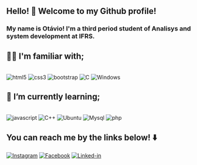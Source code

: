 ## Hello! 👋 Welcome to my Github profile!  
### My name is Otávio! I'm a third period student of Analisys and system development at IFRS. 







## 🧑‍💻 I'm familiar with;

<div style="display: inline_block"> <br>
<img alt="html5" src="https://img.shields.io/badge/HTML5-E34F26?style=for-the-badge&logo=html5&logoColor=white">
<img alt="css3" src="https://img.shields.io/badge/CSS-239120?&style=for-the-badge&logo=css3&logoColor=white">
<img alt="bootstrap" src="https://img.shields.io/badge/Bootstrap-563D7C?style=for-the-badge&logo=bootstrap&logoColor=white">
<img alt="C" src="https://img.shields.io/badge/C-00599C?style=for-the-badge&logo=c&logoColor=white">
<img alt="Windows" src="https://img.shields.io/badge/Windows-0078D6?style=for-the-badge&logo=windows&logoColor=white">
</div>

## 🌱 I’m currently learning;

<div style="display: inline_block"> <br>

<img alt="javascript" src="https://img.shields.io/badge/JavaScript-F7DF1E?style=for-the-badge&logo=javascript&logoColor=black">
<img alt="C++" src="https://img.shields.io/badge/C%2B%2B-00599C?style=for-the-badge&logo=c%2B%2B&logoColor=white">
<img alt="Ubuntu" src="https://img.shields.io/badge/Ubuntu-E95420?style=for-the-badge&logo=ubuntu&logoColor=white">
<img alt="Mysql" src="https://img.shields.io/badge/MySQL-00000F?style=for-the-badge&logo=mysql&logoColor=white">
<img alt="php" src="https://img.shields.io/badge/PHP-777BB4?style=for-the-badge&logo=php&logoColor=white">


## You can reach me by the links below! ⬇️




[![Instagram](https://img.shields.io/badge/Instagram-E4405F?style=for-the-badge&logo=instagram&logoColor=white)](https://www.instagram.com/otaviotedesco/)
[![Facebook](https://img.shields.io/badge/Facebook-1877F2?style=for-the-badge&logo=facebook&logoColor=white)](https://www.facebook.com/otavio.rizzattitedesco/)
[![Linked-in](https://img.shields.io/badge/LinkedIn-0077B5?style=for-the-badge&logo=linkedin&logoColor=white)](https://www.linkedin.com/in/ot%C3%A1vio-rizzatti-tedesco-a18099142/)








